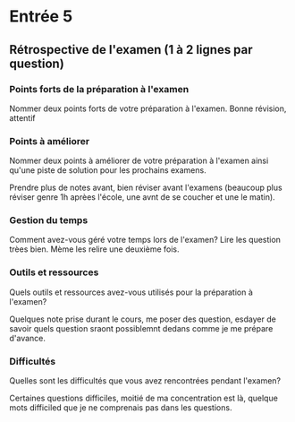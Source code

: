 # Entrée 5
## Rétrospective de l'examen (1 à 2 lignes par question)

### Points forts de la préparation à l'examen
Nommer deux points forts de votre préparation à l'examen. 
Bonne révision, attentif

### Points à améliorer
Nommer deux points à améliorer de votre préparation à l'examen ainsi qu'une piste de solution pour les prochains examens. 

Prendre plus de notes avant, bien réviser avant l'examens (beaucoup plus réviser genre 1h aprèes l'école, une avnt de se coucher et une le matin).

### Gestion du temps
Comment avez-vous géré votre temps lors de l'examen?
Lire les question trèes bien. Mème les relire une deuxième fois.

### Outils et ressources
Quels outils et ressources avez-vous utilisés pour la préparation à l'examen?

Quelques note prise durant le cours, me poser des question, esdayer de savoir quels question sraont possiblemnt dedans comme je me prépare d'avance.

### Difficultés
Quelles sont les difficultés que vous avez rencontrées pendant l'examen?

Certaines questions difficiles, moitié de ma concentration est là, quelque mots difficiled que je ne comprenais pas dans les questions.
